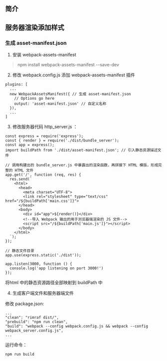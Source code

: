 ## 简介


## 服务器渲染添加样式

### 生成 asset-manifest.json

1. 安装 webpack-assets-manifest

> npm install webpack-assets-manifest --save-dev

2. 修改 webpack.config.js 添加 webpack-assets-manifest 插件

```
plugins: [
  ...
  new WebpackAssetsManifest({ // 生成 asset-manifest.json
    // Options go here
    output: 'asset-manifest.json' // 自定义名称
  }),
  ...
]
```

3. 修改服务器代码 http_server.js ：

```
const express = require('express');
const { render } = require('./dist/bundle_server');
const app = express();
import buildPath from './dist/asset-manifest.json'; // 引入静态资源描述文件

// 调用构建出的 bundle_server.js 中暴露出的渲染函数，再拼接下 HTML 模版，形成完整的 HTML 文件
app.get('/', function (req, res) {
  res.send(`
    <html>
      <head>
        <meta charset="UTF-8">
        <link rel="stylesheet" type="text/css" href="/${buildPath['main.css']}">
      </head>
      <body>
        <div id="app">${render()}</div>
        <!--导入 Webpack 输出的用于浏览器端渲染的 JS 文件-->
        <script src="/${buildPath['main.js']}"></script>
      </body>
    </html>
  `);
});

// 静态文件目录
app.use(express.static('./dist'));

app.listen(3000, function () {
  console.log('app listening on port 3000!')
});
```

将html 中的静态资源路径全部映射到 buildPath 中

4. 生成客户端文件和服务器端文件

修改 package.json:

```
...
"clean": "rimraf dist/",
"prebuild": "npm run clean",
"build": "webpack --config webpack.config.js && webpack --config webpack_server.config.js",
...
```

运行命令：

```
npm run build
```
